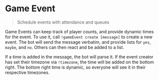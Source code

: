 # Game Event

> Schedule events with attendance and queues

Game Events can keep track of player counts, and provide dynamic times for the event.
To use it, call `!gameEvent create [message]` to create a new event. 
The bot will send the message verbatim, and provide lists for `yes`, `maybe`, and `no`.
Others can then react and be added to a list.

If a time is added in the message, the bot will parse it. If the event creator has set their timezone via `!timezone`, the time will be added on the bottom right.
The bottom right time is dynamic, so everyone will see it in their respective timezones.
